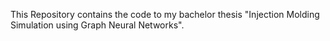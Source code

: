 This Repository contains the code to my bachelor thesis "Injection Molding Simulation using Graph Neural Networks".
